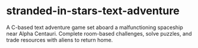 # stranded-in-stars-text-adventure
A C-based text adventure game set aboard a malfunctioning spaceship near Alpha Centauri. Complete room-based challenges, solve puzzles, and trade resources with aliens to return home.
